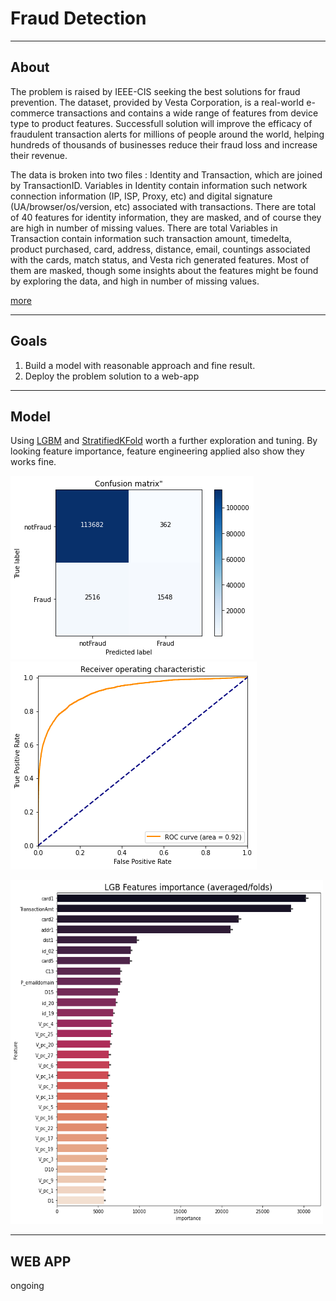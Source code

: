 # Fraud Detection 

<hr>

## About 

The problem is raised by IEEE-CIS seeking the best solutions for fraud prevention. 
The dataset, provided by Vesta Corporation, is a real-world e-commerce transactions and contains a wide range of features from device type to product features. 
Successfull solution will improve the efficacy of fraudulent transaction alerts for millions of people around the world, helping hundreds of thousands of businesses reduce their fraud loss and increase their revenue.

The data is broken into two files : Identity and Transaction, which are joined by TransactionID.
Variables in Identity contain information such network connection information (IP, ISP, Proxy, etc) and digital signature (UA/browser/os/version, etc) associated with transactions.
There are total of 40 features for identity information, they are masked, and of course they are high in number of missing values. There are total 
Variables in Transaction contain information such transaction amount, timedelta, product purchased, card, address, distance, email, countings associated with the cards, match status, and Vesta rich generated features.
Most of them are masked, though some insights about the features might be found by exploring the data, and high in number of missing values.

[more](https://www.kaggle.com/c/ieee-fraud-detection/overview)

<hr>

## Goals

1. Build a model with reasonable approach and fine result.
2. Deploy the problem solution to a web-app

<hr>
         
## Model

Using [LGBM](https://lightgbm.readthedocs.io/en/latest/index.html) and [StratifiedKFold](https://scikit-learn.org/0.21/modules/generated/sklearn.model_selection.RepeatedKFold.html#sklearn.model_selection.RepeatedKFold) worth a further exploration and tuning.
By looking feature importance, feature engineering applied also show they works fine.


![Alt](image/lgbm_result_cm.png "cm") ![Alt](image/lgbm_result_rocauc.png "title-2")

<img src='image/lgbm_result_feature_importance.png' width="500" height="550" />

<hr>

## WEB APP

ongoing
